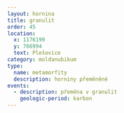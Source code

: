```yaml
---
layout: hornina
title: granulit
order: 45
location:
  x: 1176199
  y: 766994
  text: Plešovice
category: moldanubikum
type:
  name: metamorfity
  description: horniny přeměněné
events:
  - description: přeměna v granulit
    geologic-period: karbon
---
```


